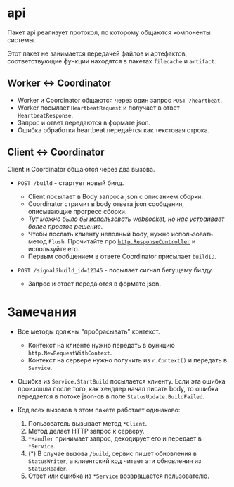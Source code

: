# api

Пакет api реализует протокол, по которому общаются компоненты системы.

Этот пакет не занимается передачей файлов и артефактов, соответствующие функции находятся в
пакетах `filecache` и `artifact`.

## Worker <-> Coordinator

- Worker и Coordinator общаются через один запрос `POST /heartbeat`.
- Worker посылает `HeartbeatRequest` и получает в ответ `HeartbeatResponse`.
- Запрос и ответ передаются в формате json.
- Ошибка обработки heartbeat передаётся как текстовая строка.

## Client <-> Coordinator

Client и Coordinator общаются через два вызова.

- `POST /build` - стартует новый билд. 
  * Client посылает в Body запроса json c описанием сборки. 
  * Coordinator стримит в body ответа json сообщения, описывающие прогресс сборки.
  * _Тут можно было бы использовать websocket, но нас устраивает более простое решение._
  * Чтобы послать клиенту неполный body, нужно использовать метод `Flush`. 
    Прочитайте про [`http.ResponseController`](https://pkg.go.dev/net/http#ResponseController) и используйте его.
  * Первым сообщением в ответе Coordinator присылает `buildID`.

- `POST /signal?build_id=12345` - посылает сигнал бегущему билду.
  * Запрос и ответ передаются в формате json.

# Замечания
- Все методы должны "пробрасывать" контекст.
  * Контекст на клиенте нужно передать в функцию `http.NewRequestWithContext`.
  * Контекст на сервере нужно получить из `r.Context()` и передать в `Service`.

- Ошибка из `Service.StartBuild` посылается клиенту. Если эта ошибка произошла после того,
как хендлер начал писать body, то ошибка передается в потоке json-ов в поле `StatusUpdate.BuildFailed`.

- Код всех вызовов в этом пакете работает одинаково:
  1. Пользователь вызывает метод `*Client`.
  2. Метод делает HTTP запрос к серверу.
  3. `*Handler` принимает запрос, декодирует его и передает в `*Service`.
  4. (*) В случае вызова `/build`, сервис пишет обновления в `StatusWriter`, а клиентский код читает эти обновления из `StatusReader`.
  5. Ответ или ошибка из `*Service` возвращается пользователю.

